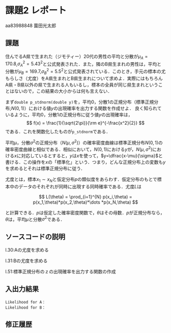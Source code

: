 # 課題2 レポート

aa83988848 薗田光太郎

## 課題

住んでるA県で生まれた（ジモティー）20代の男性の平均と分散が$\mu_{A}=170.8$,$\sigma^2_{A}={5.43}^2$と公式発表された．また，隣のB県生まれの男性は，平均と分散が$\mu_{B}=169.7$,$\sigma^2_{B}={5.5}^2$と公式発表されている．このとき，手元の標本の尤もらしさ（尤度）をA県生まれとB県生まれについて求めよ．実際にはもちろんA県・B県以外の県で生まれる人もいるし，標本の全員が同じ県生まれということはないので，この結果の大小からは何も言えない．
   
まず`double p_stdnorm(double y)`を，平均0，分散1の正規分布（標準正規分布;$N(0,1)$）における値$y$の出現確率を出力する関数を作成せよ．
良く知られているように，平均0，分散1の正規分布に従う値$y$の出現確率は，
$$
  f(x) = \frac{1}{\sqrt{2\pi}}{\rm e}^{-\frac{x^2}{2}}
$$
である．これを関数化したものが`p_stdnorm`である．

平均$\mu$，分散$\sigma^2$の正規分布（$N(\mu,\sigma^2)$）の確率密度曲線は標準正規分布$N(0,1)$の確率密度曲線と相似である．相似において，$N(0,1)$における$y$が，$N(\mu,\sigma^2)$における$x$に対応しているとすると，$y$は$x$を使って，$y=\dfrac{x-\mu}{\sigma}$と書ける．この操作を$x$の「標準化」という．つまり，どんな正規分布上の変数も$y$を求めるとそれは標準正規分布に従う．

尤度とは，標本$x_1\sim x_N$と仮定分布$p$の類似度をあらわす．仮定分布のもとで標本中のデータのそれぞれが同時に出現する同時確率である．尤度$L$は

$$
L(\theta) = \prod_{i=1}^{N} p(x_i,\theta) = p(x_1,\theta)*p(x_2,\theta)*\dots *p(x_N,\theta)
$$

と計算できる．$p$は仮定した確率密度関数で，$\theta$はその母数．$p$が正規分布なら，$\theta$は，平均$\mu$と分散$\sigma^2$である．

## ソースコードの説明
l.30:Aの尤度を求める

l.31:Bの尤度を求める

l.51:標準正規分布のｚの出現確率を出力する関数の作成
## 入出力結果

```
Likelihood for A：
Likelihood for B：
```

## 修正履歴

